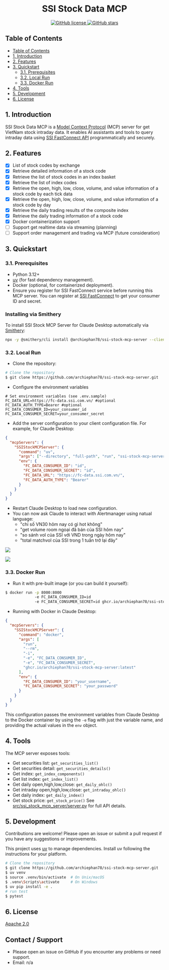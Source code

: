 <div align="center">
    <h1>SSI Stock Data MCP </h1>
    <p>
        <a href="https://github.com/archiephan78/ssi-stock-mcp-server/blob/main/LICENSE">
            <img alt="GitHub license" src="https://img.shields.io/github/license/archiephan78/ssi-stock-mcp-server?style=for-the-badge">
        </a>
    <a href="https://github.com/archiephan78/ssi-stock-mcp-server/stargazers">
        <img alt="GitHub stars" src="https://img.shields.io/github/stars/archiephan78/ssi-stock-mcp-server?style=for-the-badge">
    </a>
</div>

## Table of Contents
- [Table of Contents](#table-of-contents)
- [1. Introduction](#1-introduction)
- [2. Features](#2-features)
- [3. Quickstart](#3-quickstart)
  - [3.1. Prerequisites](#31-prerequisites)
  - [3.2. Local Run](#32-local-run)
  - [3.3. Docker Run](#33-docker-run)
- [4. Tools](#4-tools)
- [5. Development](#5-development)
- [6. License](#6-license)

## 1. Introduction

SSI Stock Data MCP is a [Model Context Protocol](https://modelcontextprotocol.io/) (MCP) server for get  VietNam stock intraday data. It enables AI assistants and tools to query intraday data using [SSI FastConnect API](https://guide.ssi.com.vn/ssi-products/tieng-viet/fastconnect-data) programmatically and securely.

## 2. Features

- [x] List of stock codes by exchange
- [x] Retrieve detailed information of a stock code
- [x] Retrieve the list of stock codes in an index basket
- [x] Retrieve the list of index codes
- [x] Retrieve the open, high, low, close, volume, and value information of a stock code by each tick data
- [x] Retrieve the open, high, low, close, volume, and value information of a stock code by day
- [x] Retrieve the daily trading results of the composite index
- [x] Retrieve the daily trading information of a stock code
- [x] Docker containerization support
- [ ] Support get realtime data via streaming (planning)
- [ ] Support order management and trading via MCP (future consideration)

## 3. Quickstart

### 3.1. Prerequisites

- Python 3.12+
- [uv](https://github.com/astral-sh/uv) (for fast dependency management).
- Docker (optional, for containerized deployment).
- Ensure you register for SSI FastConnect service before running this MCP server. You can register at [SSI FastConnect](https://guide.ssi.com.vn/ssi-products/tieng-viet/dang-ky-dich-vu) to get your consumer ID and secret.

### Installing via Smithery

To install SSI Stock MCP Server for Claude Desktop automatically via [Smithery](https://smithery.ai/server/@archiephan78/ssi-stock-mcp-server):

```bash
npx -y @smithery/cli install @archiephan78/ssi-stock-mcp-server --client claude
```

### 3.2. Local Run

- Clone the repository:

```bash
# Clone the repository
$ git clone https://github.com/archiephan78/ssi-stock-mcp-server.git
```

- Configure the environment variables 

```shell
# Set environment variables (see .env.sample)
FC_DATA_URL=https://fc-data.ssi.com.vn/ #optional
FC_DATA_AUTH_TYPE=Bearer #optional
FC_DATA_CONSUMER_ID=your_consumer_id 
FC_DATA_CONSUMER_SECRET=your_consumer_secret  
```

- Add the server configuration to your client configuration file. For example, for Claude Desktop:

```json
{
  "mcpServers": {
    "SSIStockMCPServer": {
      "command": "uv",
      "args": ["--directory", "full-path", "run", "ssi-stock-mcp-server"],
      "env": {
        "FC_DATA_CONSUMER_ID": "id",
        "FC_DATA_CONSUMER_SECRET": "id",
        "FC_DATA_URL": "https://fc-data.ssi.com.vn/",
        "FC_DATA_AUTH_TYPE": "Bearer"
      }
    }
  }
}
```

- Restart Claude Desktop to load new configuration.
- You can now ask Claude to interact with Alertmanager using natual language:
  - "chỉ số VN30 hôm nay có gì hot không"
  - "get volume room ngoại đã bán của SSI hôm nay"
  - "so sánh vol của SSI với VND trong ngày hôm nay"
  - "total matchvol của SSI trong 1 tuần trở lại đây"

![](./images/sample1.jpg)

![](./images/sample2.jpg)

### 3.3. Docker Run

- Run it with pre-built image (or you can build it yourself):

```bash
$ docker run -p 8000:8000 
             -e FC_DATA_CONSUMER_ID=id 
             -e FC_DATA_CONSUMER_SECRET=id ghcr.io/archiephan78/ssi-stock-mcp-server
```

- Running with Docker in Claude Desktop:

```json
{
  "mcpServers": {
    "SSIStockMCPServer": {
      "command": "docker",
      "args": [
        "run",
        "--rm",
        "-i",
        "-e", "FC_DATA_CONSUMER_ID",
        "-e", "FC_DATA_CONSUMER_SECRET",
        "ghcr.io/archiephan78/ssi-stock-mcp-server:latest"
      ],
      "env": {
        "FC_DATA_CONSUMER_ID": "your_username",
        "FC_DATA_CONSUMER_SECRET": "your_password"
      }
    }
  }
}
```

This configuration passes the environment variables from Claude Desktop to the Docker container by using the `-e` flag with just the variable name, and providing the actual values in the `env` object.

## 4. Tools

The MCP server exposes tools:
- Get securities list: `get_securities_list()`
- Get securities detail: `get_securities_details()`
- Get index: `get_index_components()`
- Get list index: `get_index_list()`
- Get daily open,high,low,close: `get_daily_ohlc()`
- Get intraday open,high,low,close: `get_intraday_ohlc()`
- Get daily index: `get_daily_index()`
- Get stock price: `get_stock_price()`
See [src/ssi_stock_mcp_server/server.py](src/ssi_stock_mcp_server/server.py) for full API details.

## 5. Development

Contributions are welcome! Please open an issue or submit a pull request if you have any suggestions or improvements.

This project uses [uv](https://github.com/astral-sh/uv) to manage dependencies. Install uv following the instructions for your platform.

```bash
# Clone the repository
$ git clone https://github.com/archiephan78/ssi-stock-mcp-server.git
$ uv venv
$ source .venv/bin/activate  # On Unix/macOS
$ .venv\Scripts\activate     # On Windows
$ uv pip install -e .
# run test
$ pytest
```

## 6. License

[Apache 2.0](LICENSE)

## Contact / Support

- Please open an issue on GitHub if you encounter any problems or need support.
- Email: n/a
